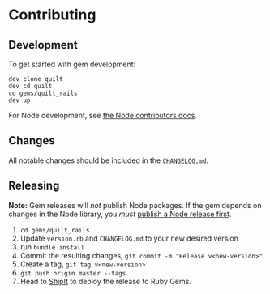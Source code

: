 # Contributing

## Development

To get started with gem development:

```
dev clone quilt
dev cd quilt
cd gems/quilt_rails
dev up
```

For Node development, see [the Node contributors docs](.github/CONTRIBUTING.md).

## Changes

All notable changes should be included in the [`CHANGELOG.md`](CHANGELOG.md).

## Releasing

**Note:** Gem releases will _not_ publish Node packages. If the gem depends on changes in the Node library, you _must_ [publish a Node release first](.github/contributing.md#releasing).

1. `cd gems/quilt_rails`
1. Update `version.rb` and `CHANGELOG.md` to your new desired version
1. run `bundle install`
1. Commit the resulting changes, `git commit -m "Release v<new-version>"`
1. Create a tag, `git tag v<new-version>`
1. `git push origin master --tags`
1. Head to [ShipIt](https://shipit.shopify.io/shopify/quilt/gem) to deploy the release to Ruby Gems.

